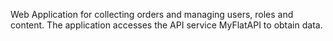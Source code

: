 Web Application for collecting orders and managing users, roles and content. 
The application accesses the API service MyFlatAPI to obtain data.
